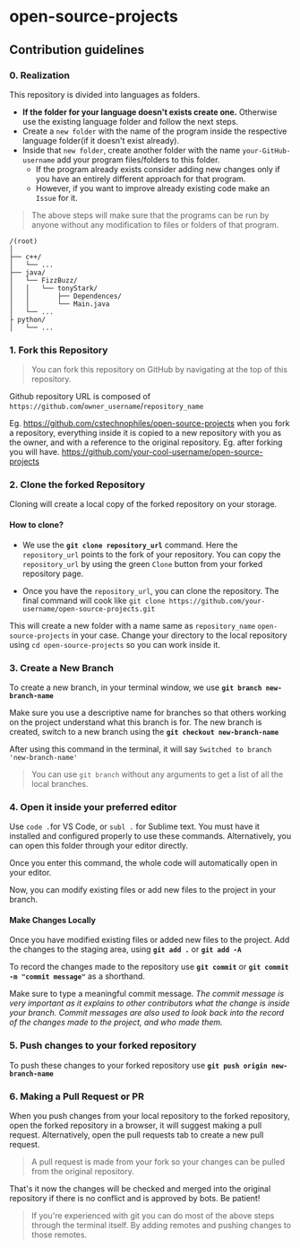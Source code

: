 # open-source-projects

## Contribution guidelines

### 0. Realization
This repository is divided into languages as folders. 
- **If the folder for your language doesn't exists create one.** Otherwise use the existing language folder and follow the next steps.
- Create a `new folder` with the name of the program inside the respective language folder(if it doesn't exist already).
- Inside that `new folder`, create another folder with the name `your-GitHub-username` add your program files/folders to this folder.
  - If the program already exists consider adding new changes only if you have an entirely different approach for that program. 
  - However, if you want to improve already existing code make an `Issue` for it.

> The above steps will make sure that the programs can be run by anyone without any modification to files or folders of that program.
```
/(root)
│
├── c++/
│	└── ...
├── java/
│	└── FizzBuzz/
│	│	└── tonyStark/
│	│		├── Dependences/
│	│		└── Main.java
│	└── ...
├ python/
│	└── ...
```
### 1. Fork this Repository

> You can fork this repository on GitHub by navigating at the top of this repository.

Github repository URL is composed of `https://github.com`/`owner_username`/`repository_name`

Eg. 
https://github.com/cstechnophiles/open-source-projects
when you fork a repository, everything inside it is copied to a new repository with you as the owner, and with a reference to the original repository. 
Eg. after forking you will have.
https://github.com/your-cool-username/open-source-projects

### 2. Clone the forked Repository

Cloning will create a local copy of the forked repository on your storage.
#### How to clone?
- We use the **`git clone repository_url`** command. 
Here the `repository_url` points to the fork of your repository. 
You can copy the `repository_url` by using the green `Clone` button from your forked repository page.

- Once you have the `repository_url`, you can clone the repository. The final command will cook like 
`git clone https://github.com/your-username/open-source-projects.git`

This will create a new folder with a name same as `repository_name`
`open-source-projects` in your case. Change your directory to the local repository using `cd open-source-projects` so you can work inside it.
### 3. Create a New Branch

To create a new branch, in your terminal window, we use 
**`git branch new-branch-name`**

Make sure you use a descriptive name for branches so that others working on the project understand what this branch is for.
The new branch is created, switch to a new branch using the 
**`git checkout new-branch-name`**

After using this command in the terminal, it will say `Switched to branch 'new-branch-name'`
> You can use `git branch` without any arguments to get a list of all the local branches.

### 4. Open it inside your preferred editor
Use `code .`for VS Code, or `subl .` for Sublime text. You must have it installed and configured properly to use these commands. Alternatively, you can open this folder through your editor directly.

Once you enter this command, the whole code will automatically open in your editor.

Now, you can modify existing files or add new files to the project in your branch.

#### Make Changes Locally

Once you have modified existing files or added new files to the project. Add the changes to the staging area, using 
**`git add .`** or **`git add -A`**

To record the changes made to the repository use 
**`git commit`** or **`git commit -m "commit message"`** as a shorthand.

Make sure to type a meaningful commit message.
_The commit message is very important as it explains to other contributors what the change is inside your branch. Commit messages are also used to look back into the record of the changes made to the project, and who made them._

### 5. Push changes to your forked repository
To push these changes to your forked repository use
**`git push origin new-branch-name`**

### 6. Making a Pull Request or PR
When you push changes from your local repository to the forked repository, open the forked repository in a browser, it will suggest making a pull request. Alternatively, open the pull requests tab to create a new pull request.
> A pull request is made from your fork so your changes can be pulled from the original repository.
> 
That's it now the changes will be checked and merged into the original repository if there is no conflict and is approved by bots. Be patient!

> If you're experienced with git you can do most of the above steps through the terminal itself. By adding remotes and pushing changes to those remotes.
